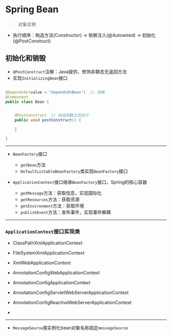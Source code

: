 # Spring Bean
> 对象实例

- 执行顺序：构造方法(Constructor) -> 依赖注入(@Autowired) -> 初始化(@PostConstruct)

## 初始化和销毁
- `@PostConstruct`注解：Java提供，修饰非静态无返回方法
- 实现`InitializingBean`接口

```java

@DependsOn(value = "dependsOnBean")  // 依赖
@Component
public class Bean {


    @PostConstruct  // 构造函数之后执行
    public void postConstruct() {

    }

}


```


---

- `BeanFactory`接口
    - `getBean`方法
    - `DefaultListableBeanFactory`类实现`BeanFactory`接口


- `ApplicationContext`接口继承`BeanFactory`接口，Spring的核心容器
    - `getMessage`方法：获取信息，实现国际化
    - `getResources`方法：获取资源
    - `getEnvironment`方法：获取环境
    - `publishEvent`方法：发布事件，实现事件解耦

---
### `ApplicationContext`接口实现类

- ClassPathXmlApplicationContext
- FileSystemXmlApplicationContext
- XmlWebApplicationContext
- AnnotationConfigWebApplicationContext

- AnnotationConfigApplicationContext
- AnnotationConfigServletWebServerApplicationContext
- AnnotationConfigReactiveWebServerApplicationContext


-
---

- `MessageSource`类实例化bean对象名称固定`messageSource`
